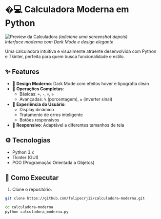 # �‍💻 Calculadora Moderna em Python

![Preview da Calculadora](preview.png) *(adicione uma screenshot depois)*  
*Interface moderna com Dark Mode e design elegante*

Uma calculadora intuitiva e visualmente atraente desenvolvida com Python e Tkinter, perfeita para quem busca funcionalidade e estilo.

## ✨ Features

- 🎨 **Design Moderno**: Dark Mode com efeitos hover e tipografia clean
- 🔢 **Operações Completas**:
  - Básicas: `+`, `-`, `×`, `÷`
  - Avançadas: `%` (porcentagem), `±` (inverter sinal)
- 🚀 **Experiência do Usuário**:
  - Display dinâmico
  - Tratamento de erros inteligente
  - Botões responsivos
- 📱 **Responsivo**: Adaptável a diferentes tamanhos de tela

## ⚙️ Tecnologias

- Python 3.x
- Tkinter (GUI)
- POO (Programação Orientada a Objetos)

## 🚀 Como Executar

1. Clone o repositório:
```bash
git clone https://github.com/felipecrj12/calculadora-moderna.git

cd calculadora-moderna
python calculadora_moderna.py
